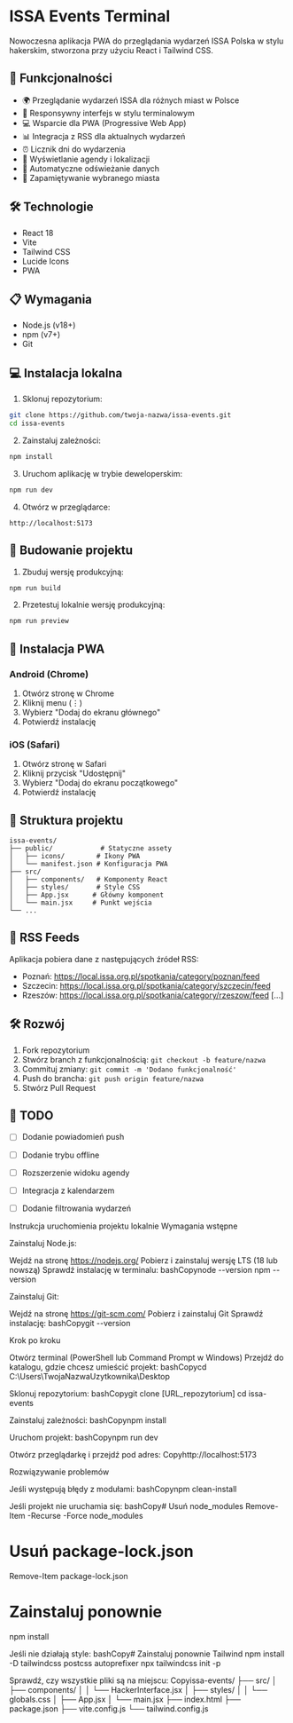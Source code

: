 # ISSA Events Terminal

Nowoczesna aplikacja PWA do przeglądania wydarzeń ISSA Polska w stylu hakerskim, stworzona przy użyciu React i Tailwind CSS.

## 🚀 Funkcjonalności

- 🌍 Przeglądanie wydarzeń ISSA dla różnych miast w Polsce
- 📱 Responsywny interfejs w stylu terminalowym
- 💻 Wsparcie dla PWA (Progressive Web App)
- 📊 Integracja z RSS dla aktualnych wydarzeń
- ⏰ Licznik dni do wydarzenia
- 📝 Wyświetlanie agendy i lokalizacji
- 🔄 Automatyczne odświeżanie danych
- 📍 Zapamiętywanie wybranego miasta

## 🛠️ Technologie

- React 18
- Vite
- Tailwind CSS
- Lucide Icons
- PWA

## 📋 Wymagania

- Node.js (v18+)
- npm (v7+)
- Git

## 💻 Instalacja lokalna

1. Sklonuj repozytorium:
```bash
git clone https://github.com/twoja-nazwa/issa-events.git
cd issa-events
```

2. Zainstaluj zależności:
```bash
npm install
```

3. Uruchom aplikację w trybie deweloperskim:
```bash
npm run dev
```

4. Otwórz w przeglądarce:
```
http://localhost:5173
```

## 🚀 Budowanie projektu

1. Zbuduj wersję produkcyjną:
```bash
npm run build
```

2. Przetestuj lokalnie wersję produkcyjną:
```bash
npm run preview
```

## 📱 Instalacja PWA

### Android (Chrome)
1. Otwórz stronę w Chrome
2. Kliknij menu (⋮)
3. Wybierz "Dodaj do ekranu głównego"
4. Potwierdź instalację

### iOS (Safari)
1. Otwórz stronę w Safari
2. Kliknij przycisk "Udostępnij"
3. Wybierz "Dodaj do ekranu początkowego"
4. Potwierdź instalację

## 📂 Struktura projektu

```
issa-events/
├── public/            # Statyczne assety
│   ├── icons/        # Ikony PWA
│   └── manifest.json # Konfiguracja PWA
├── src/
│   ├── components/   # Komponenty React
│   ├── styles/       # Style CSS
│   ├── App.jsx      # Główny komponent
│   └── main.jsx     # Punkt wejścia
└── ...
```

## 🔄 RSS Feeds

Aplikacja pobiera dane z następujących źródeł RSS:
- Poznań: https://local.issa.org.pl/spotkania/category/poznan/feed
- Szczecin: https://local.issa.org.pl/spotkania/category/szczecin/feed
- Rzeszów: https://local.issa.org.pl/spotkania/category/rzeszow/feed
[...]

## 🛠️ Rozwój

1. Fork repozytorium
2. Stwórz branch z funkcjonalnością: `git checkout -b feature/nazwa`
3. Commituj zmiany: `git commit -m 'Dodano funkcjonalność'`
4. Push do brancha: `git push origin feature/nazwa`
5. Stwórz Pull Request

## 📝 TODO

- [ ] Dodanie powiadomień push
- [ ] Dodanie trybu offline
- [ ] Rozszerzenie widoku agendy
- [ ] Integracja z kalendarzem
- [ ] Dodanie filtrowania wydarzeń


Instrukcja uruchomienia projektu lokalnie
Wymagania wstępne

Zainstaluj Node.js:

Wejdź na stronę https://nodejs.org/
Pobierz i zainstaluj wersję LTS (18 lub nowszą)
Sprawdź instalację w terminalu:
bashCopynode --version
npm --version



Zainstaluj Git:

Wejdź na stronę https://git-scm.com/
Pobierz i zainstaluj Git
Sprawdź instalację:
bashCopygit --version




Krok po kroku

Otwórz terminal (PowerShell lub Command Prompt w Windows)
Przejdź do katalogu, gdzie chcesz umieścić projekt:
bashCopycd C:\Users\TwojaNazwaUzytkownika\Desktop

Sklonuj repozytorium:
bashCopygit clone [URL_repozytorium]
cd issa-events

Zainstaluj zależności:
bashCopynpm install

Uruchom projekt:
bashCopynpm run dev

Otwórz przeglądarkę i przejdź pod adres:
Copyhttp://localhost:5173


Rozwiązywanie problemów

Jeśli występują błędy z modułami:
bashCopynpm clean-install

Jeśli projekt nie uruchamia się:
bashCopy# Usuń node_modules
Remove-Item -Recurse -Force node_modules
# Usuń package-lock.json
Remove-Item package-lock.json
# Zainstaluj ponownie
npm install

Jeśli nie działają style:
bashCopy# Zainstaluj ponownie Tailwind
npm install -D tailwindcss postcss autoprefixer
npx tailwindcss init -p

Sprawdź, czy wszystkie pliki są na miejscu:
Copyissa-events/
├── src/
│   ├── components/
│   │   └── HackerInterface.jsx
│   ├── styles/
│   │   └── globals.css
│   ├── App.jsx
│   └── main.jsx
├── index.html
├── package.json
├── vite.config.js
└── tailwind.config.js
